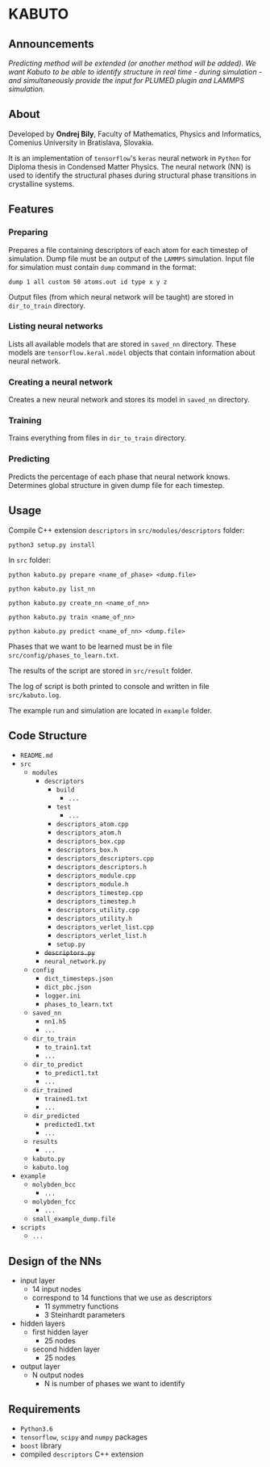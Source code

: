 # KABUTO

## Announcements
*Predicting method will be extended (or another method will be added). We want Kabuto to be able to identify structure in real time - during simulation - and simultaneously provide the input for PLUMED plugin and LAMMPS simulation.*

## About
Developed by **Ondrej Bily**, Faculty of Mathematics, Physics and Informatics, Comenius University in Bratislava, Slovakia. 

It is an implementation of `tensorflow`'s `keras` neural network in `Python` for Diploma thesis in Condensed Matter Physics. The neural network (NN) is used to identify the structural phases during structural phase transitions in crystalline systems. 

## Features

### Preparing
Prepares a file containing descriptors of each atom for each timestep of simulation. Dump file must be an output of the `LAMMPS` simulation. Input file for simulation must contain `dump` command in the format:

    dump 1 all custom 50 atoms.out id type x y z
    
Output files (from which neural network will be taught) are stored in `dir_to_train` directory.

### Listing neural networks
Lists all available models that are stored in `saved_nn` directory. These models are `tensorflow.keral.model` objects that contain information about neural network. 

### Creating a neural network
Creates a new neural network and stores its model in `saved_nn` directory.

### Training
Trains everything from files in `dir_to_train` directory.

### Predicting
Predicts the percentage of each phase that neural network knows. Determines global structure in given dump file for each timestep.

## Usage
Compile C++ extension `descriptors` in `src/modules/descriptors` folder:
    
    python3 setup.py install 

In `src` folder:

    python kabuto.py prepare <name_of_phase> <dump.file>
    
    python kabuto.py list_nn
    
    python kabuto.py create_nn <name_of_nn>
    
    python kabuto.py train <name_of_nn>
    
    python kabuto.py predict <name_of_nn> <dump.file>
    
Phases that we want to be learned must be in file `src/config/phases_to_learn.txt`.

The results of the script are stored in `src/result` folder.

The log of script is both printed to console and written in file `src/kabuto.log`. 

The example run and simulation are located in `example` folder.
  
 ## Code Structure
 * `README.md`
 * `src`
     * `modules`
         * `descriptors`
            * `build`
                * `...`
            * `test`
                * `...`
            * `descriptors_atom.cpp`
            * `descriptors_atom.h`
            * `descriptors_box.cpp`
            * `descriptors_box.h`
            * `descriptors_descriptors.cpp`
            * `descriptors_descriptors.h`
            * `descriptors_module.cpp`
            * `descriptors_module.h`
            * `descriptors_timestep.cpp`
            * `descriptors_timestep.h`
            * `descriptors_utility.cpp`
            * `descriptors_utility.h`
            * `descriptors_verlet_list.cpp`
            * `descriptors_verlet_list.h`
            * `setup.py`
         * ~~`descriptors.py`~~
         * `neural_network.py`
     * `config`
         * `dict_timesteps.json`
         * `dict_pbc.json`
         * `logger.ini`
         * `phases_to_learn.txt`
     * `saved_nn`
         * `nn1.h5`
         * `...`
     * `dir_to_train`
         * `to_train1.txt`
         * `...`
     * `dir_to_predict`
         * `to_predict1.txt`
         * `...`
     * `dir_trained`
         * `trained1.txt`
         * `...`
     * `dir_predicted`
         * `predicted1.txt`
         * `...`
     * `results`
         * `...`
     * `kabuto.py`
     * `kabuto.log`
 * `example`
    * `molybden_bcc`
        * `...`
    * `molybden_fcc`
        * `...`
    * `small_example_dump.file`
 * `scripts`
    * `...`
     
 ## Design of the NNs
* input layer
	* 14 input nodes
	* correspond to 14 functions that we use as descriptors
		* 11 symmetry functions
		* 3 Steinhardt parameters
* hidden layers
	* first hidden layer
		* 25 nodes
	* second hidden layer
		* 25 nodes
* output layer
	* N output nodes
		* N is number of phases we want to identify
  
## Requirements
* `Python3.6`
* `tensorflow`, `scipy` and `numpy` packages
* `boost` library
* compiled `descriptors` C++ extension 